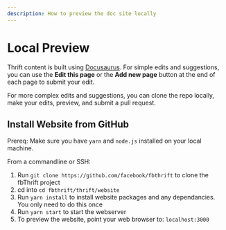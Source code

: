 ```yaml
---
description: How to preview the doc site locally
---
```


# Local Preview

Thrift content is built using [Docusaurus](https://docusaurus.io). For simple edits and suggestions, you can use the <strong>Edit this page</strong> or the <strong>Add new page</strong> button at the end of each page to submit your edit.

For more complex edits and suggestions, you can clone the repo locally, make your edits, preview, and submit a pull request.

## Install Website from GitHub
Prereq: Make sure you have `yarn` and `node.js` installed on your local machine.

From a commandline or SSH:
1. Run `git clone https://github.com/facebook/fbthrift` to clone the fbThrift project
1. cd into `cd fbthrift/thrift/website`
1. Run `yarn install` to install website packages and any dependancies. You only need to do this once
1. Run `yarn start` to start the webserver
1. To preview the website, point your web browser to: `localhost:3000`
